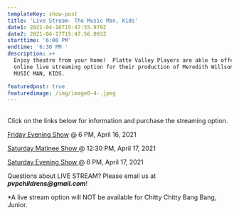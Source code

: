 ```yaml
---
templateKey: show-post
title: 'Live Stream- The Music Man, Kids'
date1: 2021-04-16T15:47:55.979Z
date2: 2021-04-17T15:47:56.003Z
starttime: '6:00 PM'
endtime: '6:30 PM '
description: >+
  Enjoy theatre from your home!  Platte Valley Players are able to offer an
  online live streaming option for their production of Meredith Willson's THE
  MUSIC MAN, KIDS.  

featuredpost: true
featuredimage: /img/image0-4-.jpeg
---
```

\
Click on the links below for information and purchase the streaming option.  

[Friday Evening Show](https://www.showtix4u.com/event-details/49892) @ 6 PM,  April 16, 2021

[Saturday Matinee Show ](https://www.showtix4u.com/event-details/49892) @ 12:30 PM, April 17, 2021

[Saturday Evening Show ](https://www.showtix4u.com/event-details/49893) @ 6 PM, April 17, 2021

Questions about LIVE STREAM? Please email us at **_pvpchildrens@gmail.com_**!

\*A live stream option will NOT be available for Chitty Chitty Bang Bang, Junior.
